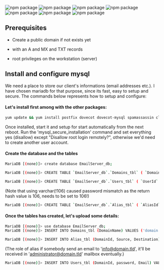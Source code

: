 ![npm package](https://img.shields.io/badge/centos-7.9.2009-purple.svg)
![npm package](https://img.shields.io/badge/postfix-2.10.1-grey.svg)
![npm package](https://img.shields.io/badge/dovecot-2.2.36-cyan.svg)
![npm package](https://img.shields.io/badge/mariadb-5.5.68-orange.svg)
![npm package](https://img.shields.io/badge/spamassassin-3.4.0-pink.svg)
![npm package](https://img.shields.io/badge/opendkim-2.11.0-yellow.svg)
![npm package](https://img.shields.io/badge/clamav-0.103.4-red.svg)

<h2>Prerequisites</h2>

  - Create a public domain if not exists yet

  - with an A and MX and TXT records

  - root privileges on the workstation (server)

<h2>Install and configure mysql</h2>
We need a place to store our client's informations (email addresses etc.). I have chosen mariadb for that purpose, since its fast, easy to setup
and secure.
The commands below represents how to setup and configure:
<h4>Let's install first among with the other packages:</h4>

```bash
yum update && yum install postfix dovecot dovecot-mysql spamassassin clamav clamav-scanner-systemd clamav-data clamav-update mariadb-server
```
Once installed, start it and setup for start automatically from the next reboot.
Run the 'mysql_secure_installation' command and set everything yes (disallow) except "Disallow root login remotely?", otherwise we'd need to create another
user account.

<h4>Create the database and the tables</h4>

```bash
MariaDB [(none)]> create database EmailServer_db;
```

```bash
MariaDB [(none)]> CREATE TABLE `EmailServer_db`.`Domains_tbl` ( `DomainId` INT NOT NULL AUTO_INCREMENT , `DomainName` VARCHAR(50) NOT NULL , PRIMARY KEY (`DomainId`)) ENGINE = InnoDB;
```

```bash
MariaDB [(none)]> CREATE TABLE `EmailServer_db`.`Users_tbl` ( `UserId` INT NOT NULL AUTO_INCREMENT, `DomainId` INT NOT NULL, `password` VARCHAR(106) NOT NULL, `Email` VARCHAR(100) NOT NULL, PRIMARY KEY (`UserId`), UNIQUE KEY `Email` (`Email`), FOREIGN KEY (DomainId) REFERENCES Domains_tbl(DomainId) ON DELETE CASCADE ) ENGINE = InnoDB;
```
(Note that using varchar(!106) caused password mismatch as the return hash value is 106, needs to be set to 106!)

```bash
MariaDB [(none)]> CREATE TABLE `EmailServer_db`.`Alias_tbl` ( `AliasId` INT NOT NULL AUTO_INCREMENT, `DomainId` INT NOT NULL, `Source` varchar(100) NOT NULL, `Destination` varchar(100) NOT NULL, PRIMARY KEY (`AliasId`), FOREIGN KEY (DomainId) REFERENCES Domains_tbl(DomainId) ON DELETE CASCADE ) ENGINE = InnoDB;
```


<h4>Once the tables has created, let's upload some details:</h4>

```bash
MariaDB [(none)]> use database EmailServer_db;
MariaDB [(none)]> INSERT INTO Domains_tbl (DomainName) VALUES ('domain.tld');
```

```bash
MariaDB [(none)]> INSERT INTO Alias_tbl (DomainId, Source, Destination) VALUES (1, 'info@domain.tld', 'administrator@domain.tld');
```

(The role of alias if somebody send an email to 'info@domain.tld', it'll be received in 'administrator@domain.tld' mailbox eventually.)

```bash
MariaDB [(none)]> INSERT INTO Users_tbl (DomainId, password, Email) VALUES (1, ENCRYPT('secretPassword', CONCAT('$6$', SUBSTRING(SHA(RAND()), -16))), 'user@domain.tld');
```
